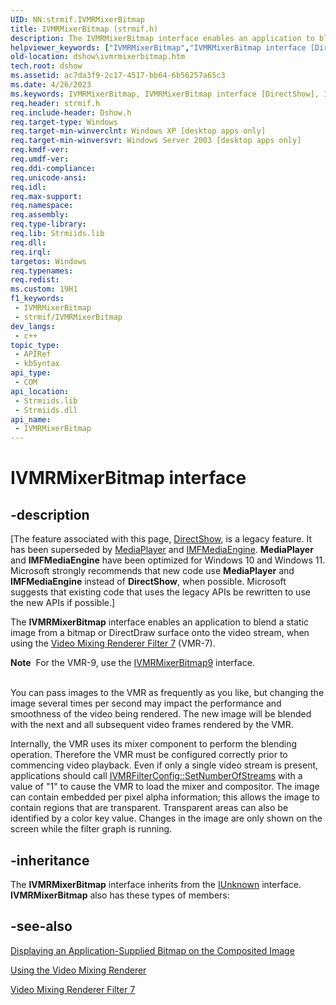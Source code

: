 ```yaml
---
UID: NN:strmif.IVMRMixerBitmap
title: IVMRMixerBitmap (strmif.h)
description: The IVMRMixerBitmap interface enables an application to blend a static image from a bitmap or DirectDraw surface onto the video stream, when using the Video Mixing Renderer Filter 7 (VMR-7).
helpviewer_keywords: ["IVMRMixerBitmap","IVMRMixerBitmap interface [DirectShow]","IVMRMixerBitmap interface [DirectShow]","described","IVMRMixerBitmapInterface","dshow.ivmrmixerbitmap","strmif/IVMRMixerBitmap"]
old-location: dshow\ivmrmixerbitmap.htm
tech.root: dshow
ms.assetid: ac7da3f9-2c17-4517-bb64-6b56257a65c3
ms.date: 4/26/2023
ms.keywords: IVMRMixerBitmap, IVMRMixerBitmap interface [DirectShow], IVMRMixerBitmap interface [DirectShow],described, IVMRMixerBitmapInterface, dshow.ivmrmixerbitmap, strmif/IVMRMixerBitmap
req.header: strmif.h
req.include-header: Dshow.h
req.target-type: Windows
req.target-min-winverclnt: Windows XP [desktop apps only]
req.target-min-winversvr: Windows Server 2003 [desktop apps only]
req.kmdf-ver: 
req.umdf-ver: 
req.ddi-compliance: 
req.unicode-ansi: 
req.idl: 
req.max-support: 
req.namespace: 
req.assembly: 
req.type-library: 
req.lib: Strmiids.lib
req.dll: 
req.irql: 
targetos: Windows
req.typenames: 
req.redist: 
ms.custom: 19H1
f1_keywords:
 - IVMRMixerBitmap
 - strmif/IVMRMixerBitmap
dev_langs:
 - c++
topic_type:
 - APIRef
 - kbSyntax
api_type:
 - COM
api_location:
 - Strmiids.lib
 - Strmiids.dll
api_name:
 - IVMRMixerBitmap
---
```


# IVMRMixerBitmap interface


## -description

\[The feature associated with this page, [DirectShow](/windows/win32/directshow/directshow), is a legacy feature. It has been superseded by [MediaPlayer](/uwp/api/Windows.Media.Playback.MediaPlayer) and [IMFMediaEngine](/windows/win32/api/mfmediaengine/nn-mfmediaengine-imfmediaengine). **MediaPlayer** and **IMFMediaEngine** have been optimized for Windows 10 and Windows 11. Microsoft strongly recommends that new code use **MediaPlayer** and **IMFMediaEngine** instead of **DirectShow**, when possible. Microsoft suggests that existing code that uses the legacy APIs be rewritten to use the new APIs if possible.\]

The <b>IVMRMixerBitmap</b> interface enables an application to blend a static image from a bitmap or DirectDraw surface onto the video stream, when using the <a href="/windows/desktop/DirectShow/video-mixing-renderer-filter-7">Video Mixing Renderer Filter 7</a> (VMR-7).


<div class="alert"><b>Note</b>  For the VMR-9, use the <a href="/previous-versions/ms787059(v=vs.85)">IVMRMixerBitmap9</a> interface.</div>
<div> </div>


You can pass images to the VMR as frequently as you like, but changing the image several times per second may impact the performance and smoothness of the video being rendered. The new image will be blended with the next and all subsequent video frames rendered by the VMR.

Internally, the VMR uses its mixer component to perform the blending operation. Therefore the VMR must be configured correctly prior to commencing video playback. Even if only a single video stream is present, applications should call <a href="/windows/desktop/api/strmif/nf-strmif-ivmrfilterconfig-setnumberofstreams">IVMRFilterConfig::SetNumberOfStreams</a> with a value of "1" to cause the VMR to load the mixer and compositor. The image can contain embedded per pixel alpha information; this allows the image to contain regions that are transparent. Transparent areas can also be identified by a color key value. Changes in the image are only shown on the screen while the filter graph is running.

## -inheritance

The <b>IVMRMixerBitmap</b> interface inherits from the <a href="/windows/desktop/api/unknwn/nn-unknwn-iunknown">IUnknown</a> interface. <b>IVMRMixerBitmap</b> also has these types of members:

## -see-also

<a href="/windows/desktop/DirectShow/displaying-an-application-supplied-bitmap-on-the-composited-image">Displaying an Application-Supplied Bitmap on the Composited Image</a>



<a href="/windows/desktop/DirectShow/using-the-video-mixing-renderer">Using the Video Mixing Renderer</a>



<a href="/windows/desktop/DirectShow/video-mixing-renderer-filter-7">Video Mixing Renderer Filter 7</a>
